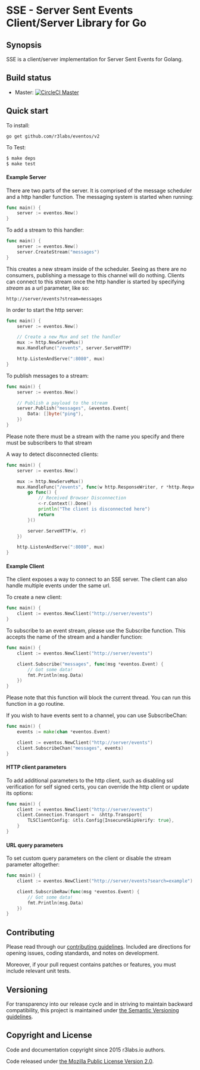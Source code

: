# SSE - Server Sent Events Client/Server Library for Go

## Synopsis

SSE is a client/server implementation for Server Sent Events for Golang.

## Build status

* Master: [![CircleCI  Master](https://circleci.com/gh/r3labs/eventos.svg?style=svg)](https://circleci.com/gh/r3labs/eventos)

## Quick start

To install:
```
go get github.com/r3labs/eventos/v2
```

To Test:

```sh
$ make deps
$ make test
```

#### Example Server

There are two parts of the server. It is comprised of the message scheduler and a http handler function.
The messaging system is started when running:

```go
func main() {
	server := eventos.New()
}
```

To add a stream to this handler:

```go
func main() {
	server := eventos.New()
	server.CreateStream("messages")
}
```

This creates a new stream inside of the scheduler. Seeing as there are no consumers, publishing a message to this channel will do nothing.
Clients can connect to this stream once the http handler is started by specifying _stream_ as a url parameter, like so:

```
http://server/events?stream=messages
```


In order to start the http server:

```go
func main() {
	server := eventos.New()

	// Create a new Mux and set the handler
	mux := http.NewServeMux()
	mux.HandleFunc("/events", server.ServeHTTP)

	http.ListenAndServe(":8080", mux)
}
```

To publish messages to a stream:

```go
func main() {
	server := eventos.New()

	// Publish a payload to the stream
	server.Publish("messages", &eventos.Event{
		Data: []byte("ping"),
	})
}
```

Please note there must be a stream with the name you specify and there must be subscribers to that stream

A way to detect disconnected clients:

```go
func main() {
	server := eventos.New()

	mux := http.NewServeMux()
	mux.HandleFunc("/events", func(w http.ResponseWriter, r *http.Request) {
		go func() {
			// Received Browser Disconnection
			<-r.Context().Done()
			println("The client is disconnected here")
			return
		}()

		server.ServeHTTP(w, r)
	})

	http.ListenAndServe(":8080", mux)
}
```

#### Example Client

The client exposes a way to connect to an SSE server. The client can also handle multiple events under the same url.

To create a new client:

```go
func main() {
	client := eventos.NewClient("http://server/events")
}
```

To subscribe to an event stream, please use the Subscribe function. This accepts the name of the stream and a handler function:

```go
func main() {
	client := eventos.NewClient("http://server/events")

	client.Subscribe("messages", func(msg *eventos.Event) {
		// Got some data!
		fmt.Println(msg.Data)
	})
}
```

Please note that this function will block the current thread. You can run this function in a go routine.

If you wish to have events sent to a channel, you can use SubscribeChan:

```go
func main() {
	events := make(chan *eventos.Event)

	client := eventos.NewClient("http://server/events")
	client.SubscribeChan("messages", events)
}
```

#### HTTP client parameters

To add additional parameters to the http client, such as disabling ssl verification for self signed certs, you can override the http client or update its options:

```go
func main() {
	client := eventos.NewClient("http://server/events")
	client.Connection.Transport =  &http.Transport{
		TLSClientConfig: &tls.Config{InsecureSkipVerify: true},
	}
}
```

#### URL query parameters

To set custom query parameters on the client or disable the stream parameter altogether:

```go
func main() {
	client := eventos.NewClient("http://server/events?search=example")

	client.SubscribeRaw(func(msg *eventos.Event) {
		// Got some data!
		fmt.Println(msg.Data)
	})
}
```


## Contributing

Please read through our
[contributing guidelines](CONTRIBUTING.md).
Included are directions for opening issues, coding standards, and notes on
development.

Moreover, if your pull request contains patches or features, you must include
relevant unit tests.

## Versioning

For transparency into our release cycle and in striving to maintain backward
compatibility, this project is maintained under [the Semantic Versioning guidelines](http://semver.org/).

## Copyright and License

Code and documentation copyright since 2015 r3labs.io authors.

Code released under
[the Mozilla Public License Version 2.0](LICENSE).
